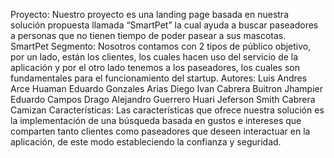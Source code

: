 Proyecto:
Nuestro proyecto es una landing page basada en nuestra solución propuesta llamada “SmartPet” la cual ayuda a buscar paseadores a personas que no tienen tiempo de poder pasear a sus mascotas.
SmartPet 
Segmento:
Nosotros contamos con 2 tipos de público objetivo, por un lado, están los clientes, los cuales hacen uso del servicio de la aplicación y por el otro lado tenemos a los paseadores, los cuales son fundamentales para el funcionamiento del startup.
Autores:
Luis Andres Arce Huaman
Eduardo Gonzales Arias
Diego Ivan Cabrera Buitron
Jhampier Eduardo Campos Drago
Alejandro Guerrero Huari
Jeferson Smith Cabrera Camizan
Características:
Las características que ofrece nuestra solución es la implementación de una búsqueda basada en gustos e intereses que comparten tanto clientes como paseadores que deseen interactuar en la aplicación, de este modo estableciendo la confianza y seguridad. 
